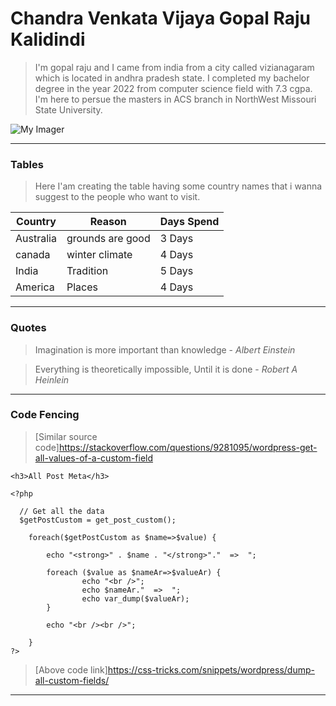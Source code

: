
# Chandra Venkata Vijaya Gopal Raju Kalidindi
> I'm gopal raju and I came from india from a city called vizianagaram which is located in andhra pradesh state. I completed my bachelor degree in the year 2022 from computer science field with 7.3 cgpa. I'm here to persue the masters in ACS branch in NorthWest Missouri State University.

![My Imager](https://user-images.githubusercontent.com/122591663/215025369-0e4ba0ad-1a87-457a-a137-d4d98afc80d2.jpg)
 
 ---
 
 ### Tables
 > Here I'am creating the table having some country names that i wanna suggest to the people who want to visit.


 |Country|Reason|Days Spend|
 |---|---|---|
 |Australia|grounds are good|3 Days|
 |canada|winter climate|4 Days|
 |India|Tradition|5 Days|
 |America|Places|4 Days|
 
---

### Quotes

> Imagination is more important than knowledge - *Albert Einstein*

> Everything is theoretically impossible, Until it is done - *Robert A Heinlein*

---

### Code Fencing
> [Similar source code]https://stackoverflow.com/questions/9281095/wordpress-get-all-values-of-a-custom-field
~~~
<h3>All Post Meta</h3>

<?php 

  // Get all the data 
  $getPostCustom = get_post_custom(); 

    foreach($getPostCustom as $name=>$value) {

        echo "<strong>" . $name . "</strong>"."  =>  ";

        foreach ($value as $nameAr=>$valueAr) {
                echo "<br />";
                echo $nameAr."  =>  ";
                echo var_dump($valueAr);
        }

        echo "<br /><br />";

    }
?>
~~~

> [Above code link]https://css-tricks.com/snippets/wordpress/dump-all-custom-fields/

---

